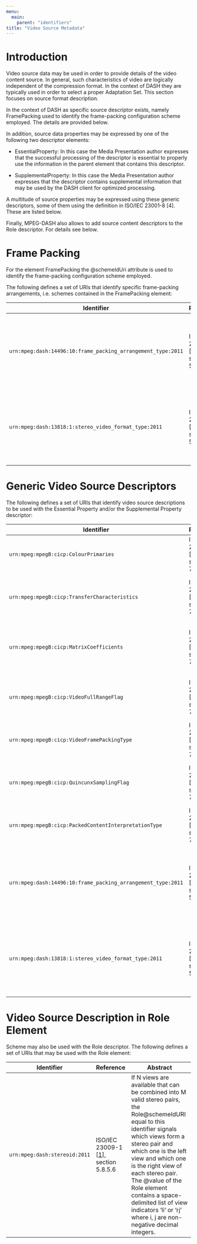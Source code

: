 ```yaml
---
menu:
  main:
    parent: "identifiers"
title: "Video Source Metadata"
---
```


# Introduction

Video source data may be used in order to provide details of the video content source. In general, such characteristics of video are logically independent of the compression format. In the context of DASH they are typically used in order to select a proper Adaptation Set. This section focuses on source format description.

In the context of DASH as specific source descriptor exists, namely FramePacking used to identify the frame-packing configuration scheme employed. The details are provided below.

In addition, source data properties may be expressed by one of the following two descriptor elements:

* EssentialProperty: In this case the Media Presentation author expresses that the successful processing of the descriptor is essential to properly use the information in the parent element that contains this descriptor.

* SupplementalProperty: In this case the Media Presentation author expresses that the descriptor contains supplemental information that may be used by the DASH client for optimized processing.

A multitude of source properties may be expressed using these generic descriptors, some of them using the definition in ISO/IEC 23001-8 [4]. These are listed below.

Finally, MPEG-DASH also allows to add source content descriptors to the Role descriptor. For details see below.

# Frame Packing

For the element FramePacking the @schemeIdUri attribute is used to identify the frame-packing configuration scheme employed.

The following defines a set of URIs that identify specific frame-packing arrangements, i.e. schemes contained in the FramePacking element:

Identifier                        |Reference                           |Abstract
----------------------------------|------------------------------------|----------------
`urn:mpeg:dash:14496:10:frame_packing_arrangement_type:2011`	| ISO/IEC 23009-1 \[[1](/identifiers/references#23009-1)\], section 5.8.5.3 |	For Adaptation Sets or Representations that contain a video component that conforms to ISO/IEC 14496-10, this URI is defined. The @value is the value as defined for VideoFramePackingType in ISO/IEC 23001-8 [4].
`urn:mpeg:dash:13818:1:stereo_video_format_type:2011`	| ISO/IEC 23009-1 \[[1](/identifiers/references#23009-1)\], section 5.8.5.3 |		For Adaptation Sets or Representations that contain a video component that conforms to ISO/IEC 13818-1, this URI is defined. The @value is the value as defined for VideoFramePackingType in ISO/IEC 23001-8 [4].

# Generic Video Source Descriptors

The following defines a set of URIs that identify video source descriptions to be used with the Essential Property and/or the Supplemental Property descriptor:

Identifier                        |Reference                           |Abstract
----------------------------------|------------------------------------|----------------
`urn:mpeg:mpegB:cicp:ColourPrimaries`	| ISO/IEC 23001-8 \[[4](/identifiers/references#23001-8)\], section 7.1 |	Video colour primaries indicating the chromaticity coordinates of the source colour primaries.
`urn:mpeg:mpegB:cicp:TransferCharacteristics`	| ISO/IEC 23001-8 \[[4](/identifiers/references#23001-8)\], section 7.2	| Video colour transfer characteristics indicating the opto-electronic transfer characteristic of the source picture.
`urn:mpeg:mpegB:cicp:MatrixCoefficients` |	ISO/IEC 23001-8 \[[4](/identifiers/references#23001-8)\], section 7.3 |	Video matrix colour coefficients describing the matrix coefficients used in deriving luma and chroma signals from the green, blue, and red primaries.
`urn:mpeg:mpegB:cicp:VideoFullRangeFlag` |	ISO/IEC 23001-8 \[[4](/identifiers/references#23001-8)\], section 7.3 |	Video Full Range specifying the scaling and offset values applied in association with the Video matrix colour coefficients.
`urn:mpeg:mpegB:cicp:VideoFramePackingType` |	ISO/IEC 23001-8 \[[4](/identifiers/references#23001-8)\], section 7.4 |	Video frame packing indicating the type of packing arrangement used in video frames
`urn:mpeg:mpegB:cicp:QuincunxSamplingFlag` |	ISO/IEC 23001-8 \[[4](/identifiers/references#23001-8)\], section 7.4 |	Quincunx Sampling Flag indicatomh whether a quincunx sampling structure is used in the frame packed video representation.
`urn:mpeg:mpegB:cicp:PackedContentInterpretationType` |	ISO/IEC 23001-8 \[[4](/identifiers/references#23001-8)\], section 7.5	| Interpretation of packed video frames indicating the intended interpretation of the constituent frames.
`urn:mpeg:dash:14496:10:frame_packing_arrangement_type:2011` |	ISO/IEC 23009-1 \[[1](/identifiers/references#23009-1)\], section 5.8.5.3	| For Adaptation Sets or Representations that contain a video component that conforms to ISO/IEC 14496-10, this URI is defined. The @value is the value as defined for VideoFramePackingType in ISO/IEC 23001-8 [4].
`urn:mpeg:dash:13818:1:stereo_video_format_type:2011` |	ISO/IEC 23009-1 \[[1](/identifiers/references#23009-1)\], section 5.8.5.3	| For Adaptation Sets or Representations that contain a video component that conforms to ISO/IEC 13818-1, this URI is defined. The @value is the value as defined for VideoFramePackingType in ISO/IEC 23001-8 [4].

# Video Source Description in Role Element

Scheme may also be used with the Role descriptor. The following defines a set of URIs that may be used with the Role element:

Identifier                        |Reference                           |Abstract
----------------------------------|------------------------------------|----------------
`urn:mpeg:dash:stereoid:2011`	|	ISO/IEC 23009-1 \[[1](/identifiers/references#23009-1)\], section 5.8.5.6 |	If N views are available that can be combined into M valid stereo pairs, the Role@schemeIdURI equal to this identifier signals which views form a stereo pair and which one is the left view and which one is the right view of each stereo pair. The @value of the Role element contains a space-delimited list of view indicators ‘li‘ or ‘rj’ where i, j are non-negative decimal integers.
